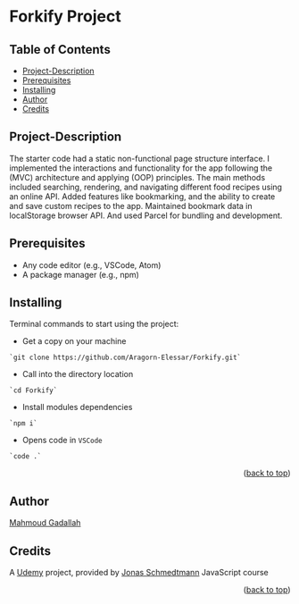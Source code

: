 <a name="readme-top"></a>

# Forkify Project

## Table of Contents

- [Project-Description](#Project-Description)
- [Prerequisites](#Prerequisites)
- [Installing](#Installing)
- [Author](#Author)
- [Credits](#Credits)

## Project-Description

The starter code had a static non-functional page structure interface. I implemented the interactions and functionality for the app following the (MVC) architecture and applying (OOP) principles. The main methods included searching, rendering, and navigating different food recipes using an online API. Added features like bookmarking, and the ability to create and save custom recipes to the app. Maintained bookmark data in localStorage browser API. And used Parcel for bundling and development.

## Prerequisites

- Any code editor (e.g., VSCode, Atom)
- A package manager (e.g., npm)

## Installing

Terminal commands to start using the project:

- Get a copy on your machine

```
`git clone https://github.com/Aragorn-Elessar/Forkify.git`
```

- Call into the directory location

```
`cd Forkify`
```

- Install modules dependencies

```
`npm i`
```

- Opens code in `VSCode`

```
`code .`
```

<p align="right">(<a href="#readme-top">back to top</a>)</p>

## Author

[Mahmoud Gadallah](https://github.com/Aragorn-Elessar)

## Credits

A [Udemy](https://www.udemy.com) project, provided by [Jonas Schmedtmann](https://www.udemy.com/user/jonasschmedtmann/) JavaScript course

<p align="right">(<a href="#readme-top">back to top</a>)</p>
